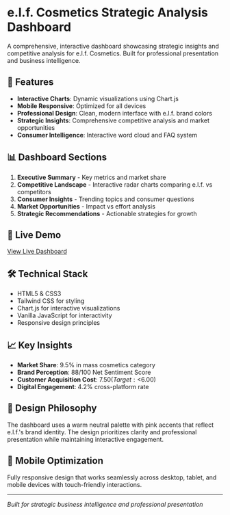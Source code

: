 # e.l.f. Cosmetics Strategic Analysis Dashboard

A comprehensive, interactive dashboard showcasing strategic insights and competitive analysis for e.l.f. Cosmetics. Built for professional presentation and business intelligence.

## 🎯 Features

- **Interactive Charts**: Dynamic visualizations using Chart.js
- **Mobile Responsive**: Optimized for all devices
- **Professional Design**: Clean, modern interface with e.l.f. brand colors
- **Strategic Insights**: Comprehensive competitive analysis and market opportunities
- **Consumer Intelligence**: Interactive word cloud and FAQ system

## 📊 Dashboard Sections

1. **Executive Summary** - Key metrics and market share
2. **Competitive Landscape** - Interactive radar charts comparing e.l.f. vs competitors
3. **Consumer Insights** - Trending topics and consumer questions
4. **Market Opportunities** - Impact vs effort analysis
5. **Strategic Recommendations** - Actionable strategies for growth

## 🚀 Live Demo

[View Live Dashboard](https://your-username.github.io/elf-cosmetics-dashboard)

## 🛠 Technical Stack

- HTML5 & CSS3
- Tailwind CSS for styling
- Chart.js for interactive visualizations
- Vanilla JavaScript for interactivity
- Responsive design principles

## 📈 Key Insights

- **Market Share**: 9.5% in mass cosmetics category
- **Brand Perception**: 88/100 Net Sentiment Score
- **Customer Acquisition Cost**: $7.50 (Target: <$6.00)
- **Digital Engagement**: 4.2% cross-platform rate

## 🎨 Design Philosophy

The dashboard uses a warm neutral palette with pink accents that reflect e.l.f.'s brand identity. The design prioritizes clarity and professional presentation while maintaining interactive engagement.

## 📱 Mobile Optimization

Fully responsive design that works seamlessly across desktop, tablet, and mobile devices with touch-friendly interactions.

---

*Built for strategic business intelligence and professional presentation*